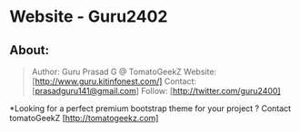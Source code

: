 # Website - Guru2402

 ## About:
 
 > Author: 		Guru Prasad G @ TomatoGeekZ
 > Website: 		[http://www.guru.kitinfonest.com/]
 > Contact: 		[prasadguru141@gmail.com]
 > Follow: 		[http://twitter.com/guru2400]
 

*Looking for a perfect premium bootstrap theme for your project ? Contact tomatoGeekZ
[http://tomatogeekz.com]
